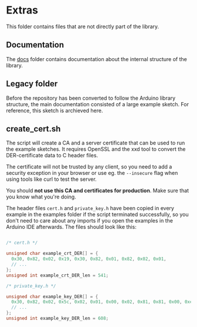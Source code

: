# Extras

This folder contains files that are not directly part of the library.

## Documentation

The [docs](docs/) folder contains documentation about the internal structure
of the library.

## Legacy folder

Before the repository has been converted to follow the Arduino library
structure, the main documentation consisted of a large example sketch.
For reference, this sketch is archieved here.

## create_cert.sh

The script will create a CA and a server certificate that can be used to
run the example sketches. It requires OpenSSL and the xxd tool to convert
the DER-certificate data to C header files.

The certificate will not be trusted by any client, so you need to add a
security exception in your browser or use eg. the `--insecure` flag when
using tools like curl to test the server.

You should **not use this CA and certificates for production**. Make sure
that you know what you're doing.

The header files `cert.h` and `private_key.h` have been copied in every
example in the examples folder if the script terminated successfully, so you
don't need to care about any imports if you open the examples in the Arduino IDE
afterwards. The files should look like this:

```C++

/* cert.h */

unsigned char example_crt_DER[] = {
  0x30, 0x82, 0x02, 0x19, 0x30, 0x82, 0x01, 0x82, 0x02, 0x01,
  // ...
};
unsigned int example_crt_DER_len = 541;

/* private_key.h */

unsigned char example_key_DER[] = {
  0x30, 0x82, 0x02, 0x5c, 0x02, 0x01, 0x00, 0x02, 0x81, 0x81, 0x00, 0xe1,
  // ...
};
unsigned int example_key_DER_len = 608;

```